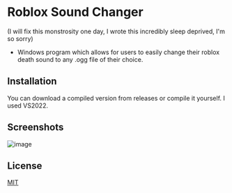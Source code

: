# Roblox Sound Changer

(I will fix this monstrosity one day, I wrote this incredibly sleep deprived, I'm so sorry)
- Windows program which allows for users to easily change their roblox death sound to any .ogg file of their choice.

## Installation

You can download a compiled version from releases or compile it yourself. I used VS2022.
    
## Screenshots
![image](https://user-images.githubusercontent.com/65048232/181361009-6c29e3b4-617a-4f2d-8eab-b09304dd3f6b.png)



## License

[MIT](https://mit.dromzeh.dev/)
